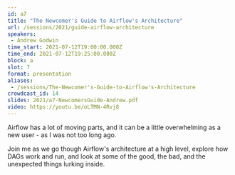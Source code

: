 ```yaml
---
id: a7
title: "The Newcomer's Guide to Airflow's Architecture"
url: /sessions/2021/guide-airflow-architecture
speakers:
 - Andrew Godwin
time_start: 2021-07-12T19:00:00.000Z
time_end: 2021-07-12T19:25:00.000Z
block: a
slot: 7
format: presentation
aliases:
 - /sessions/The-Newcomer's-Guide-to-Airflow's-Architecture
crowdcast_id: 14
slides: 2021/a7-NewcomersGuide-Andrew.pdf
video: https://youtu.be/oLTMN-4Rvj8
---
```


Airflow has a lot of moving parts, and it can be a little overwhelming as a new user - as I was not too long ago.

 Join me as we go though Airflow's architecture at a high level, explore how DAGs work and run, and look at some of the good, the bad, and the unexpected things lurking inside.
